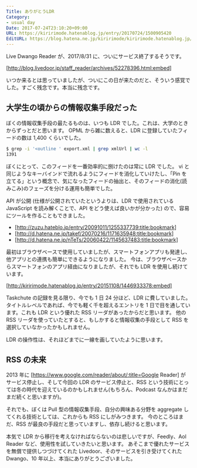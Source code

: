 ```yaml
---
Title: ありがとうLDR
Category:
- usual day
Date: 2017-07-24T23:10:20+09:00
URL: https://kiririmode.hatenablog.jp/entry/20170724/1500905420
EditURL: https://blog.hatena.ne.jp/kiririmode/kiririmode.hatenablog.jp/atom/entry/8599973812282467354
---
```


Live Dwango Reader が、2017/8/31 に、ついにサービス終了するそうです。

[http://blog.livedoor.jp/staff_reader/archives/52278396.html:embed]

いつか来るとは思っていましたが、ついにこの日が来たのだと、そういう感覚でした。すごく残念です。本当に残念です。

## 大学生の頃からの情報収集手段だった

ぼくの情報収集手段の最たるものは、いつも LDR でした。これは、大学のときからずっとだと思います。
OPML から雑に数えると、LDR に登録していたフィードの数は 1,400 くらいでした。

```sh
$ grep -i '<outline ' export.xml | grep xmlUrl | wc -l
1391
```

ぼくにとって、このフィードを一番効率的に捌けたのは常に LDR でした。
vi と同じようなキーバインドで流れるようにフィードを消化していけたし、「Pin を立てる」という概念で、気になったフィードの抽出と、そのフィードの消化(読みこみ)のフェーズを分ける運用も簡単でした。

API が公開 (仕様が公開されていたというよりは、LDR で使用されている JavaScript を読み解くことで、API をどう使えば良いかが分かった) ので、容易にツールを作ることもできました。

- [http://zuzu.hateblo.jp/entry/20091011/1255337739:title:bookmark]
- [http://d.hatena.ne.jp/takef/20070216/1171635948:title:bookmark]
- [http://d.hatena.ne.jp/nTeTs/20060422/1145637483:title:bookmark]

最初はブラウザベースで使用していましたが、スマートフォンアプリも発達し、他アプリとの連携も簡単にできるようになりました。
今は、ブラウザベースからスマートフォンのアプリ経由になりましたが、それでも LDR を使用し続けています。

[http://kiririmode.hatenablog.jp/entry/20151108/1446933378:embed]

Taskchute の記録を見る限り、今でも 1 日 24 分ほど、LDR に費していました。
タイトルレベルであれば、今でも軽く千を超えるエントリを 1 日で目を通しています。これも LDR という優れた RSS リーダがあったからだと思います。
他の RSS リーダを使っていたとすると、もしかすると情報収集の手段として RSS を選択していなかったかもしれません。

LDR の操作性は、それほどまでに一線を画していたように思います。

## RSS の未来

2013 年に [https://www.google.com/reader/about/:title=Google Reader] がサービス停止し、そして今回の LDR のサービス停止と、RSS という技術にとっては冬の時代を迎えているのかもしれません(もちろん、Podcast なんかはまだまだ続くと思いますが)。

それでも、ぼくは Pull 型の情報収集手段、自分の興味ある分野を aggregate してくれる技術としては、これからも RSS にしがみつきます。
今のところはまだ、RSS が最良の手段だと思っていますし、依存し続けると思います。


本気で LDR から移行を考えなければならないのは悲しいですが、Feedly、Aol Reader など、使用性を試していきたいと思います。
あそこまで優れたサービスを無償で提供しつづけてくれた Livedoor、そのサービスを引き受けてくれた Dwango、10 年以上、本当にありがとうございました。
